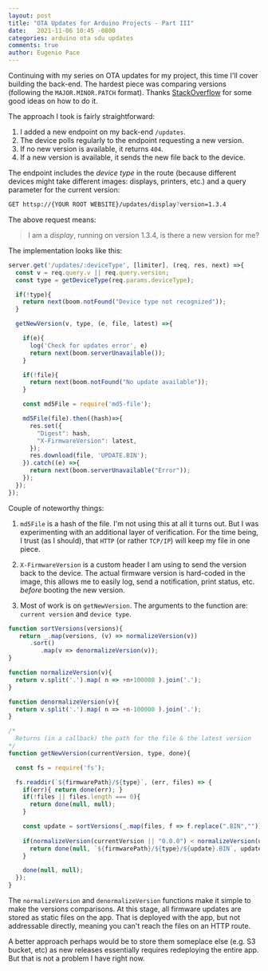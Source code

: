 ```yaml
---
layout: post
title: "OTA Updates for Arduino Projects - Part III"
date:   2021-11-06 10:45 -0800
categories: arduino ota sdu updates 
comments: true
author: Eugenio Pace
---
```


Continuing with my series on OTA updates for my project, this time I'll cover building the back-end. The hardest piece was comparing versions (following the `MAJOR.MINOR.PATCH` format). Thanks [StackOverflow](https://stackoverflow.com/) for some good ideas on how to do it.

The approach I took is fairly straightforward:

1. I added a new endpoint on my back-end `/updates`.
2. The device polls regularly to the endpoint requesting a new version.
3. If no new version is available, it returns `404`.
4. If a new version is available, it sends the new file back to the device.

The endpoint includes the *device type* in the route (because different devices might take different images: displays, printers, etc.) and a query parameter for the current version:

```sh
GET httsp://{YOUR ROOT WEBSITE}/updates/display?version=1.3.4
```

The above request means: 

> I am a *display*, running on version 1.3.4, is there a new version for me?

The implementation looks like this:

```js
server.get('/updates/:deviceType', [limiter], (req, res, next) =>{
  const v = req.query.v || req.query.version;
  const type = getDeviceType(req.params.deviceType);

  if(!type){
    return next(boom.notFound("Device type not recognized"));
  }

  getNewVersion(v, type, (e, file, latest) =>{

    if(e){
      log('Check for updates error', e)
      return next(boom.serverUnavailable());
    }

    if(!file){
      return next(boom.notFound("No update available"));
    }

    const md5File = require('md5-file');

    md5File(file).then((hash)=>{
      res.set({
        "Digest": hash,
        "X-FirmwareVersion": latest,
      });
      res.download(file, 'UPDATE.BIN');
    }).catch((e) =>{
      return next(boom.serverUnavailable("Error"));
    });
  });
});
``` 

Couple of noteworthy things:

1. `md5File` is a hash of the file. I'm not using this at all it turns out. But I was experimenting with an additional layer of verification. For the time being, I trust (as I should), that `HTTP` (or rather `TCP/IP`) will keep my file in one piece.

2. `X-FirmwareVersion` is a custom header I am using to send the version back to the device. The actual firmware version is hard-coded in the image, this allows me to easily log, send a notification, print status, etc. _before_ booting the new version.

3. Most of work is on `getNewVersion`. The arguments to the function are: `current version` and `device type`.

```js
function sortVersions(versions){
   return _.map(versions, (v) => normalizeVersion(v))
      .sort()
         .map(v => denormalizeVersion(v));
}

function normalizeVersion(v){
  return v.split('.').map( n => +n+100000 ).join('.');
} 

function denormalizeVersion(v){
  return v.split('.').map( n => +n-100000 ).join('.');
}

/*
  Returns (in a callback) the path for the file & the latest version
*/
function getNewVersion(currentVersion, type, done){

  const fs = require('fs');

  fs.readdir(`${firmwarePath}/${type}`, (err, files) => {
    if(err){ return done(err); }
    if(!files || files.length === 0){ 
      return done(null, null); 
    }

    const update = sortVersions(_.map(files, f => f.replace(".BIN","")))[files.length-1]; //Get the last one (higher version)
    
    if(normalizeVersion(currentVersion || "0.0.0") < normalizeVersion(update)){
      return done(null, `${firmwarePath}/${type}/${update}.BIN`, update);
    }

    done(null, null);
  });
}
```

The `normalizeVersion` and `denormalizeVersion` functions make it simple to make the versions comparisons. At this stage, all firmware updates are stored as static files on the app. That is deployed with the app, but not addressable directly, meaning you can't reach the files on an HTTP route. 

A better approach perhaps would be to store them someplace else (e.g. S3 bucket, etc) as new releases essentially requires redeploying the entire app. But that is not a problem I have right now.  

